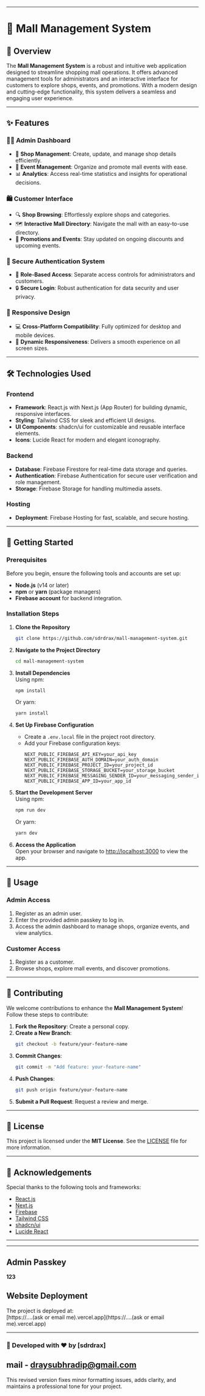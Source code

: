 
---

# 🏬 Mall Management System

## 🌟 Overview

The **Mall Management System** is a robust and intuitive web application designed to streamline shopping mall operations. It offers advanced management tools for administrators and an interactive interface for customers to explore shops, events, and promotions. With a modern design and cutting-edge functionality, this system delivers a seamless and engaging user experience.

---

## ✨ Features

### 👨‍💼 Admin Dashboard
- 🏪 **Shop Management**: Create, update, and manage shop details efficiently.
- 📅 **Event Management**: Organize and promote mall events with ease.
- 📊 **Analytics**: Access real-time statistics and insights for operational decisions.

### 🛍️ Customer Interface
- 🔍 **Shop Browsing**: Effortlessly explore shops and categories.
- 🗺️ **Interactive Mall Directory**: Navigate the mall with an easy-to-use directory.
- 🎫 **Promotions and Events**: Stay updated on ongoing discounts and upcoming events.

### 🔐 Secure Authentication System
- 👤 **Role-Based Access**: Separate access controls for administrators and customers.
- 🔒 **Secure Login**: Robust authentication for data security and user privacy.

### 📱 Responsive Design
- 💻 **Cross-Platform Compatibility**: Fully optimized for desktop and mobile devices.
- 🔄 **Dynamic Responsiveness**: Delivers a smooth experience on all screen sizes.

---

## 🛠️ Technologies Used

### **Frontend**
- **Framework**: React.js with Next.js (App Router) for building dynamic, responsive interfaces.
- **Styling**: Tailwind CSS for sleek and efficient UI designs.
- **UI Components**: shadcn/ui for customizable and reusable interface elements.
- **Icons**: Lucide React for modern and elegant iconography.

### **Backend**
- **Database**: Firebase Firestore for real-time data storage and queries.
- **Authentication**: Firebase Authentication for secure user verification and role management.
- **Storage**: Firebase Storage for handling multimedia assets.

### **Hosting**
- **Deployment**: Firebase Hosting for fast, scalable, and secure hosting.

---

## 🚀 Getting Started

### Prerequisites
Before you begin, ensure the following tools and accounts are set up:
- **Node.js** (v14 or later)
- **npm** or **yarn** (package managers)
- **Firebase account** for backend integration.

### Installation Steps

1. **Clone the Repository**  
   ```bash
   git clone https://github.com/sdrdrax/mall-management-system.git
   ```

2. **Navigate to the Project Directory**  
   ```bash
   cd mall-management-system
   ```

3. **Install Dependencies**  
   Using npm:  
   ```bash
   npm install
   ```  
   Or yarn:  
   ```bash
   yarn install
   ```

4. **Set Up Firebase Configuration**  
   - Create a `.env.local` file in the project root directory.
   - Add your Firebase configuration keys:  
     ```env
     NEXT_PUBLIC_FIREBASE_API_KEY=your_api_key
     NEXT_PUBLIC_FIREBASE_AUTH_DOMAIN=your_auth_domain
     NEXT_PUBLIC_FIREBASE_PROJECT_ID=your_project_id
     NEXT_PUBLIC_FIREBASE_STORAGE_BUCKET=your_storage_bucket
     NEXT_PUBLIC_FIREBASE_MESSAGING_SENDER_ID=your_messaging_sender_id
     NEXT_PUBLIC_FIREBASE_APP_ID=your_app_id
     ```

5. **Start the Development Server**  
   Using npm:  
   ```bash
   npm run dev
   ```  
   Or yarn:  
   ```bash
   yarn dev
   ```

6. **Access the Application**  
   Open your browser and navigate to [http://localhost:3000](http://localhost:3000) to view the app.

---

## 📖 Usage

### Admin Access
1. Register as an admin user.
2. Enter the provided admin passkey to log in.
3. Access the admin dashboard to manage shops, organize events, and view analytics.

### Customer Access
1. Register as a customer.
2. Browse shops, explore mall events, and discover promotions.

---

## 🤝 Contributing

We welcome contributions to enhance the **Mall Management System**! Follow these steps to contribute:
1. **Fork the Repository**: Create a personal copy.
2. **Create a New Branch**:  
   ```bash
   git checkout -b feature/your-feature-name
   ```
3. **Commit Changes**:  
   ```bash
   git commit -m "Add feature: your-feature-name"
   ```
4. **Push Changes**:  
   ```bash
   git push origin feature/your-feature-name
   ```
5. **Submit a Pull Request**: Request a review and merge.

---

## 📄 License

This project is licensed under the **MIT License**. See the [LICENSE](LICENSE) file for more information.

---

## 🙏 Acknowledgements

Special thanks to the following tools and frameworks:
- [React.js](https://reactjs.org/)
- [Next.js](https://nextjs.org/)
- [Firebase](https://firebase.google.com/)
- [Tailwind CSS](https://tailwindcss.com/)
- [shadcn/ui](https://ui.shadcn.com/)
- [Lucide React](https://lucide.dev/)

---


---

## Admin Passkey  
**123**

## Website Deployment  
The project is deployed at:  
[https://....(ask or email me).vercel.app](https://....(ask or email me).vercel.app)

---

### 🚀 Developed with ❤️ by [sdrdrax]
mail - draysubhradip@gmail.com
---

This revised version fixes minor formatting issues, adds clarity, and maintains a professional tone for your project.
